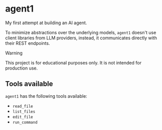 agent1
===

My first attempt at building an AI agent.

To minimize abstractions over the underlying models, `agent1` doesn't use client
libraries from LLM providers, instead, it communicates directly with their REST
endpoints.

> [!WARNING]
> This project is for educational purposes only. It is not intended for
> production use.

Tools available
---

`agent1` has the following tools available:

- `read_file`
- `list_files`
- `edit_file`
- `run_command`

